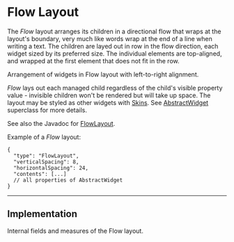 # Flow Layout

The _Flow_ layout arranges its children in a directional flow that wraps at the layout's boundary,
very much like words wrap at the end of a line when writing a text. The children are layed out in
row in the flow direction, each widget sized by its preferred size. The individual elements are
top-aligned, and wrapped at the first element that does not fit in the row.

<fig src="layouts/nui_layout_flow-ltr.svg" alt="">Arrangement of widgets in Flow layout with left-to-right alignment.</fig>

_Flow_ lays out each managed child regardless of the child's visible property value - invisible
children won't be rendered but will take up space. The layout may be styled as other widgets with
[Skins](). See [AbstractWidget]() superclass for more details.

See also the Javadoc for [FlowLayout](https://jenkins.terasology.io/teraorg/job/Libraries/job/TeraNUI/job/master/javadoc/org/terasology/nui/layouts/FlowLayout.html ':target=blank').

Example of a _Flow_ layout:

```json5
{
  "type": "FlowLayout",
  "verticalSpacing": 8,
  "horizontalSpacing": 24,
  "contents": [...]
  // all properties of AbstractWidget
}
```

---

## Implementation

<fig src="layouts/nui_layout_flow-internal.svg" alt="">Internal fields and measures of the Flow layout.</fig>
